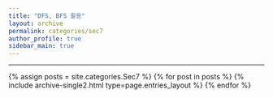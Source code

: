 ```yaml
---
title: "DFS, BFS 활용"
layout: archive
permalink: categories/sec7
author_profile: true
sidebar_main: true
---
```


<!-- 공백이 포함되어 있는 카테고리 이름의 경우 site.categories['a b c'] 이런식으로! -->

***

{% assign posts = site.categories.Sec7 %}
{% for post in posts %} {% include archive-single2.html type=page.entries_layout %} {% endfor %}
